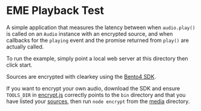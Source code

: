 EME Playback Test
===

A simple application that measures the latency between when `audio.play()` is called on an `Audio` instance with an encrypted source, and when callbacks for the `playing` event and the promise returned from `play()` are actually called.

To run the example, simply point a local web server at this directory then click start.

Sources are encrypted with clearkey using the [Bento4 SDK](https://www.bento4.com/downloads/).

If you want to encrypt your own audio, download the SDK and ensure `TOOLS_DIR` in [encrypt.js](media/encrypt.js#L12) correctly points to the `bin` directory and that you have listed your [sources](media/encrypt.js#L62-L66), then run `node encrypt` from the [media](media/) directory. 